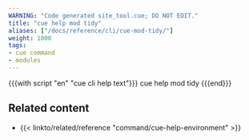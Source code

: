 ```yaml
---
WARNING: "Code generated site_tool.cue; DO NOT EDIT."
title: "cue help mod tidy"
aliases: ["/docs/reference/cli/cue-mod-tidy/"]
weight: 1000
tags:
- cue command
- modules
---
```


{{{with script "en" "cue cli help text"}}}
cue help mod tidy
{{{end}}}
## Related content

- {{< linkto/related/reference "command/cue-help-environment" >}}